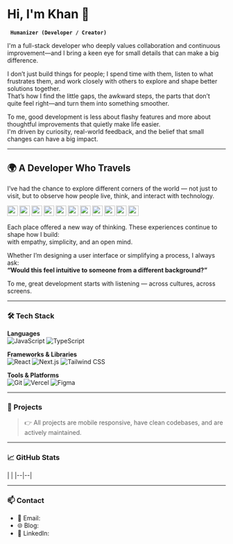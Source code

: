 # Hi, I'm Khan 🌱

**` Humanizer (Developer / Creator)`**

I'm a full-stack developer who deeply values collaboration and continuous improvement—and I bring a keen eye for small details that can make a big difference.

I don’t just build things for people; I spend time with them, listen to what frustrates them, and work closely with others to explore and shape better solutions together.  
That’s how I find the little gaps, the awkward steps, the parts that don’t quite feel right—and turn them into something smoother.

To me, good development is less about flashy features and more about thoughtful improvements that quietly make life easier.  
I'm driven by curiosity, real-world feedback, and the belief that small changes can have a big impact.

---
## 🌍 A Developer Who Travels

I’ve had the chance to explore different corners of the world — not just to visit, but to observe how people live, think, and interact with technology.

<p>
  <img src="https://flagcdn.com/w40/ru.png" width="24" />
  <img src="https://flagcdn.com/w40/fr.png" width="24" />
  <img src="https://flagcdn.com/w40/it.png" width="24" />
  <img src="https://flagcdn.com/w40/ch.png" width="24" />
  <img src="https://flagcdn.com/w40/cz.png" width="24" />
  <img src="https://flagcdn.com/w40/hu.png" width="24" />
  <img src="https://flagcdn.com/w40/pl.png" width="24" />
  <img src="https://flagcdn.com/w40/ro.png" width="24" />
  <img src="https://flagcdn.com/w40/au.png" width="24" />
  <img src="https://flagcdn.com/w40/kh.png" width="24" />
  <img src="https://flagcdn.com/w40/tw.png" width="24" />
</p>

Each place offered a new way of thinking. These experiences continue to shape how I build:  
with empathy, simplicity, and an open mind.

Whether I’m designing a user interface or simplifying a process, I always ask:  
**“Would this feel intuitive to someone from a different background?”**

To me, great development starts with listening — across cultures, across screens.



---

### 🛠 Tech Stack

**Languages**  
![JavaScript](https://img.shields.io/badge/JavaScript-F7DF1E?logo=javascript&logoColor=black)
![TypeScript](https://img.shields.io/badge/TypeScript-3178C6?logo=typescript&logoColor=white)

**Frameworks & Libraries**  
![React](https://img.shields.io/badge/React-61DAFB?logo=react&logoColor=black)
![Next.js](https://img.shields.io/badge/Next.js-000?logo=next.js)
![Tailwind CSS](https://img.shields.io/badge/TailwindCSS-38B2AC?logo=tailwind-css&logoColor=white)

**Tools & Platforms**  
![Git](https://img.shields.io/badge/Git-F05032?logo=git&logoColor=white)
![Vercel](https://img.shields.io/badge/Vercel-000?logo=vercel)
![Figma](https://img.shields.io/badge/Figma-F24E1E?logo=figma&logoColor=white)

---

### 🌱 Projects


> 👉 All projects are mobile responsive, have clean codebases, and are actively maintained.

---

### 📈 GitHub Stats

| |
|--|--|

---

### 📫 Contact

- 📧 Email: 
- 🌐 Blog: 
- 💼 LinkedIn:
